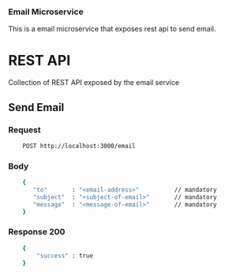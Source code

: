 ### Email Microservice

This is a email microservice that exposes rest api to send email.




# REST API

Collection of REST API exposed by the email service

## Send Email

### Request 

```bash
    POST http://localhost:3000/email
```

### Body

```bash
    {
       "to"       : "<email-address>"          // mandatory
       "subject"  : "<subject-of-email>"       // mandatory
       "message"  : "<message-of-email>"       // mandatory
    }
```

### Response 200

```bash
    {
        "success" : true
    } 
```